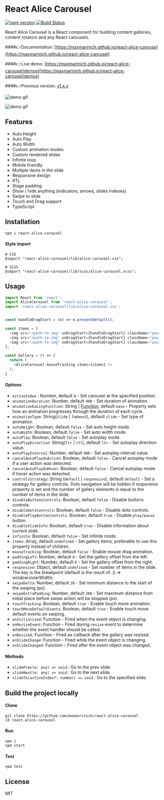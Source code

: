 # React Alice Carousel

[![npm version](https://badge.fury.io/js/react-alice-carousel.svg)](https://badge.fury.io/js/react-alice-carousel)
[![Build Status](https://travis-ci.com/maxmarinich/react-alice-carousel.svg?branch=master)](https://travis-ci.com/maxmarinich/react-alice-carousel)

React Alice Carousel is a React component for building content galleries, content rotators and any React carousels.

####👉Documentation: [https://maxmarinich.github.io/react-alice-carouse](https://maxmarinich.github.io/react-alice-carousel)

####👉Live demo: [https://maxmarinich.github.io/react-alice-carousel/demos](https://maxmarinich.github.io/react-alice-carousel/demos)

####👉Previous version: [v1.x.x](https://maxmarinich.github.io/react-alice-carouse/tree/v1)

![demo gif](https://github.com/maxmarinich/react-alice-carousel/raw/master/src/assets/img/react-alice-carousel.gif)

![demo gif](https://github.com/maxmarinich/react-alice-carousel/raw/master/src/assets/img/react-alice-carousel-demo.gif)

## Features

- Auto Height
- Auto Play
- Auto Width
- Custom animation modes
- Custom rendered slides
- Infinite loop
- Mobile friendly
- Multiple items in the slide
- Responsive design
- RTL
- Stage padding
- Show / hide anything (indicators, arrows, slides indexes)
- Swipe to slide
- Touch and Drag support
- TypeScript

## Installation
```apacheconfig
npm i react-alice-carousel
```
#### Style import
```
# CSS
@import "react-alice-carousel/lib/alice-carousel.css";
```
```
# SCSS
@import "react-alice-carousel/lib/scss/alice-carousel.scss";
```
## Usage
```javascript
import React from 'react';
import AliceCarousel from 'react-alice-carousel';
import 'react-alice-carousel/lib/alice-carousel.css';


const handleDragStart = (e) => e.preventDefault();

const items = [
  <img src="/path-to-img" onDragStart={handleDragStart} className="yours-custom-class" />,
  <img src="/path-to-img" onDragStart={handleDragStart} className="yours-custom-class" />,
  <img src="/path-to-img" onDragStart={handleDragStart} className="yours-custom-class" />,
];

const Gallery = () => {
  return (
    <AliceCarousel mouseTracking items={items} />
  );
}
```
#### Options
- `activeIndex` : Number, default `0` - Set carousel at the specified position.
- `animationDuration`: Number, default `400` - Set duration of animation.
- `animationEasingFunction`: String | [Function](https://developer.mozilla.org/ru/docs/Web/CSS/animation-timing-function), default `ease` - Property sets how an animation progresses through the duration of each cycle.
- `animationType`: String(`slide` | `fadeout`), default `slide` - Set type of animation.
- `autoHeight`: Boolean, default `false` - Set auto height mode.
- `autoWidth`: Boolean, default `false` - Set auto width mode.
- `autoPlay`: Boolean, default `false` - Set autoplay mode.
- `autoPlayDirection`: String(`ltr` | `rtl`), default `ltr` - Set autoplay direction value.
- `autoPlayInterval`: Number, default `400` - Set autoplay interval value.
- `cancelAutoPlayOnAction`: Boolean, default `false` - Cancel autoplay mode if a user action was detected.
- `cancelAutoPlayOnHover`: Boolean, default `false` - Cancel autoplay mode if hover action was detected.
- `controlsStrategy`: String (`default` | `responsive`), default `default` - Set a strategy for gallery controls. Dots navigation will be hidden if _responsive_ property is set and the number of gallery elements is equal to the number of items in the slide.
- `disableButtonsControls`: Boolean, default `false` - Disable buttons controls.
- `disableDotsControls`: Boolean, default `false` - Disable dots controls.
- `disablePlayButtonControls`: Boolean, default `true` - Disable `play/pause` button.
- `disableSlideInfo`: Boolean, default `true` - Disable information about current slide.
- `infinite`: Boolean, default `false` - Set infinite mode.
- `items`: Array, default `undefined`  - Set gallery items, preferable to use this property instead of children.
- `mouseTracking`: Boolean, default `false`  - Enable mouse drag animation.
- `paddingLeft`: Number, default `0`  - Set the gallery offset from the left.
- `paddingRight`: Number, default `0`  - Set the gallery offset from the right.
- `responsive`: Object, default `undefined` - Set number of items in the slide. The key is the breakpoint (default is the result of: () => window.innerWidth).
- `swipeDelta`: Number, default `20`  - Set minimum distance to the start of the swiping (px).
- `swipeExtraPadding`: Number, default `200`  - Set maximum distance from initial place before swipe action will be stopped (px).
- `touchTracking`: Boolean, default `true`  - Enable touch move animation.
- `touchMoveDefaultEvents`: Boolean, default `true`  - Enable touch move default events on swiping.
- `onInitialized`: Function - Fired when the event object is changing.
- `onResizeEvent`: Function - Fired during `resize` event to determine whether the event handler should be called.
- `onResized`: Function - Fired as callback after the gallery was resized.
- `onSlideChange`: Function - Fired while the event object is changing.
- `onSlideChanged`: Function - Fired after the event object was changed.

#### Methods
- `slidePrev(e: any) => void` : Go to the prev slide.
- `slideNext(e: any) => void` : Go to the next slide.
- `slideTo(activeIndex?: number) => void` : Go to the specified slide.

## Build the project locally
#### Clone
```apacheconfig
git clone https://github.com/maxmarinich/react-alice-carousel
cd react-alice-carousel
```
#### Run
```apacheconfig
npm i
npm start
```
#### Test
```apacheconfig
npm test
```
## License
MIT

